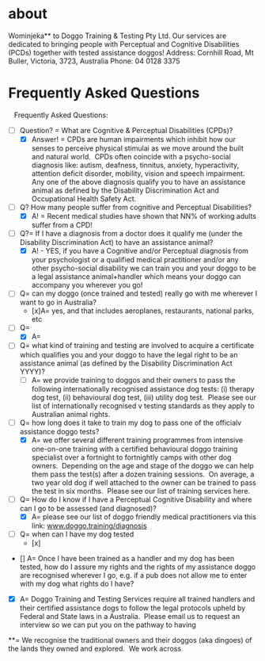 # about
Wominjeka** to Doggo Training & Testing Pty Ltd. Our services are dedicated to bringing people with Perceptual and Cognitive Disabilities (PCDs) together with tested assistance doggos!
Address: Cornhill Road, Mt Buller, Victoria, 3723, Australia
Phone: 04 0128 3375

# Frequently Asked Questions
  
Frequently Asked Questions:
  - [ ] Question? = What are Cognitive & Perceptual Disabilities (CPDs)?
    - [x] Answer! = CPDs are human impairments which inhibit how our senses to perceive physical stimulai as we move around the built and natural world.  CPDs often coincide with a psycho-social diagnosis like: autism, deafness, tinnitus, anxiety, hyperactivity, attention deficit disorder, mobility, vision and speech impairment.  Any one of the above diagnosis qualify you to have an assistance animal as defined by the Disability Discrimination Act and Occupational Health Safety Act.  
  - [ ] Q? How many people suffer from cognitive and Perceptual Disabilities?
    - [x] A! = Recent medical studies have shown that NN% of working adults suffer from a CPD!
  - [ ] Q?= If I have a diagnosis from a doctor does it qualify me (under the Disability Discrimination Act) to have an assistance animal?
    - [x] A! - YES, if you have a Cognitive and/or Perceptual diagnosis from your psychologist or a qualified medical practitioner and/or any other psycho-social disability we can train you and your doggo to be a legal assistance animal+handler which means your doggo can accompany you wherever you go!
  - [ ] Q= can my doggo (once trained and tested) really go with me wherever I want to go in Australia?
    - [x]A= yes, and that includes aeroplanes, restaurants, national parks, etc
  - [ ] Q= 
    - [x] A=
  - [ ] Q= what kind of training and testing are involved to acquire a certificate which qualifies you and your doggo to have the legal right to be an assistance animal (as defined by the Disability Discrimination Act YYYY)?
    - [ ] A= we provide training to doggos and their owners to pass the following internationally recognised assistance dog tests: (i) therapy dog test, (ii) behavioural dog test, (iii) utility dog test.  Please see our list of internationally recognised v testing standards as they apply to Australian animal rights.
  - [ ] Q= how long does it take to train my dog to pass one of the officialv assistance doggo tests?
    - [x] A= we offer several different training programmes from intensive one-on-one training with a certified behavioural doggo training specialist over a fortnight to fortnightly camps with other dog owners.  Depending on the age and stage of the doggo we can help them pass the test(s) after a dozen training sessions.  On average, a two year old dog if well attached to the owner can be trained to pass the test in six months.  Please see our list of training services here.
  - [ ] Q= How do I know if I have a Perceptual Cognitive Disability and where can I go to be assessed (and diagnosed)?
    - [x] A= please see our list of doggo friendly medical practitioners via this link: www.doggo.training/diagnosis
  - [ ] Q= when can I have my dog tested
    - [x] 
  - [] A= Once I have been trained as a handler and my dog has been tested, how do I assure my rights and the rights of my assistance doggo are recognised wherever I go, e.g. if a pub does not allow me to enter with my dog what rights do I have?
  - [x] A= Doggo Training and Testing Services require all trained handlers and their certified assistance dogs to follow the legal protocols upheld by Federal and State laws in a Australia.  Please email us to request an interview so we can put you on the pathway to having 


**= We recognise the traditional owners and their doggos (aka dingoes) of the lands they owned and explored.  We work across 
